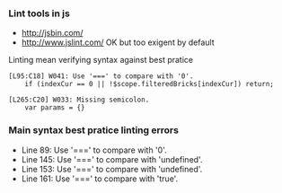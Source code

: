 ### Lint tools in js 

* http://jsbin.com/
* http://www.jslint.com/ OK but too exigent by default 

Linting mean verifying syntax against best pratice 

````
[L95:C18] W041: Use '===' to compare with '0'.
    if (indexCur == 0 || !$scope.filteredBricks[indexCur]) return;
````
````
[L265:C20] W033: Missing semicolon.
    var params = {} 
````


### Main syntax best pratice linting errors

* Line 89: Use '===' to compare with '0'.
* Line 145: Use '===' to compare with 'undefined'.
* Line 153: Use '===' to compare with 'undefined'.
* Line 161: Use '===' to compare with 'true'.